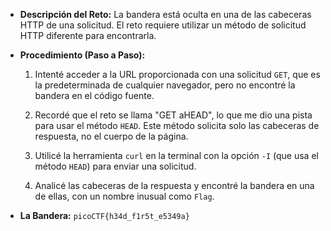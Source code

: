 - **Descripción del Reto:** La bandera está oculta en una de las cabeceras HTTP de una solicitud. El reto requiere utilizar un método de solicitud HTTP diferente para encontrarla.
    
- **Procedimiento (Paso a Paso):**
    
    1. Intenté acceder a la URL proporcionada con una solicitud `GET`, que es la predeterminada de cualquier navegador, pero no encontré la bandera en el código fuente.
        
    2. Recordé que el reto se llama "GET aHEAD", lo que me dio una pista para usar el método `HEAD`. Este método solicita solo las cabeceras de respuesta, no el cuerpo de la página.
        
    3. Utilicé la herramienta `curl` en la terminal con la opción `-I` (que usa el método `HEAD`) para enviar una solicitud.
        
    4. Analicé las cabeceras de la respuesta y encontré la bandera en una de ellas, con un nombre inusual como `Flag`.
        
- **La Bandera:** `picoCTF{h34d_f1r5t_e5349a}`